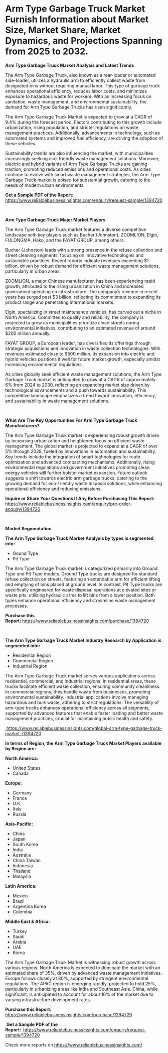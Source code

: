 <p><h1>Arm Type Garbage Truck Market Furnish Information about Market Size, Market Share, Market Dynamics, and Projections Spanning from 2025 to 2032.</h1></p><p><strong>Arm Type Garbage Truck Market Analysis and Latest Trends</strong></p>
<p><p>The Arm Type Garbage Truck, also known as a rear-loader or automated side-loader, utilizes a hydraulic arm to efficiently collect waste from designated bins without requiring manual labor. This type of garbage truck enhances operational efficiency, reduces labor costs, and minimizes exposure to hazardous waste for workers. With an increasing focus on sanitation, waste management, and environmental sustainability, the demand for Arm Type Garbage Trucks has risen significantly.</p><p>The Arm Type Garbage Truck Market is expected to grow at a CAGR of 9.4% during the forecast period. Factors contributing to this growth include urbanization, rising population, and stricter regulations on waste management practices. Additionally, advancements in technology, such as automated systems and improved fuel efficiency, are driving the adoption of these vehicles. </p><p>Sustainability trends are also influencing the market, with municipalities increasingly seeking eco-friendly waste management solutions. Moreover, electric and hybrid variants of Arm Type Garbage Trucks are gaining traction, promoting reduced emissions and operational costs. As cities continue to evolve with smart waste management strategies, the Arm Type Garbage Truck market is poised for substantial growth, catering to the needs of modern urban environments.</p></p>
<p><strong>Get a Sample PDF of the Report:&nbsp;</strong> <a href="https://www.reliablebusinessinsights.com/enquiry/request-sample/1394720?utm_campaign=3113&utm_medium=2&utm_source=Github&utm_content=ia&utm_term=22032025&utm_id=arm-type-garbage-truck">https://www.reliablebusinessinsights.com/enquiry/request-sample/1394720</a></p>
<p>&nbsp;</p>
<p><strong>Arm Type Garbage Truck Major Market Players</strong></p>
<p><p>The Arm Type Garbage Truck market features a diverse competitive landscape with key players such as Bucher (Johnston), ZOOMLION, Elgin, FULONGMA, Hako, and the FAYAT GROUP, among others. </p><p>Bucher (Johnston) leads with a strong presence in the refuse collection and street cleaning segments, focusing on innovative technologies and sustainable practices. Recent reports indicate revenues exceeding $1 billion, driven by robust demand for efficient waste management solutions, particularly in urban areas.</p><p>ZOOMLION, a major Chinese manufacturer, has been experiencing rapid growth, attributed to the rising urbanization in China and increased government spending on infrastructure. The company’s revenue in recent years has surged past $3 billion, reflecting its commitment to expanding its product range and penetrating international markets.</p><p>Elgin, specializing in street maintenance vehicles, has carved out a niche in North America. Committed to quality and reliability, the company is projected to grow as municipalities prioritize clean streets during environmental initiatives, contributing to an estimated revenue of around $200 million annually.</p><p>FAYAT GROUP, a European leader, has diversified its offerings through strategic acquisitions and innovation in waste collection technologies. With revenues estimated close to $500 million, its expansion into electric and hybrid vehicles positions it well for future market growth, especially amidst increasing environmental regulations.</p><p>As cities globally seek efficient waste management solutions, the Arm Type Garbage Truck market is anticipated to grow at a CAGR of approximately 6% from 2024 to 2030, reflecting an expanding market size driven by technological advancements and a push towards sustainability. This competitive landscape emphasizes a trend toward innovation, efficiency, and sustainability in waste management solutions.</p></p>
<p>&nbsp;</p>
<p><strong>What Are The Key Opportunities For Arm Type Garbage Truck Manufacturers?</strong></p>
<p><p>The Arm Type Garbage Truck market is experiencing robust growth driven by increasing urbanization and heightened focus on efficient waste management. The global market is projected to expand at a CAGR of over 5% through 2028, fueled by innovations in automation and sustainability. Key trends include the integration of smart technologies for route optimization and advanced compacting mechanisms. Additionally, rising environmental regulations and government initiatives promoting clean energy vehicles will further bolster market expansion. Future outlook suggests a shift towards electric arm garbage trucks, catering to the growing demand for eco-friendly waste disposal solutions, while enhancing operational efficiency and reducing emissions.</p></p>
<p><strong>Inquire or Share Your Questions If Any Before Purchasing This Report:</strong> <a href="https://www.reliablebusinessinsights.com/enquiry/pre-order-enquiry/1394720?utm_campaign=3113&utm_medium=2&utm_source=Github&utm_content=ia&utm_term=22032025&utm_id=arm-type-garbage-truck">https://www.reliablebusinessinsights.com/enquiry/pre-order-enquiry/1394720</a></p>
<p>&nbsp;</p>
<p><strong>Market Segmentation</strong></p>
<p><strong>The Arm Type Garbage Truck Market Analysis by types is segmented into:</strong></p>
<p><ul><li>Gound Type</li><li>Pit Type</li></ul></p>
<p><p>The Arm Type Garbage Truck market is categorized primarily into Ground Type and Pit Type models. Ground Type trucks are designed for standard refuse collection on streets, featuring an extendable arm for efficient lifting and emptying of bins placed at ground level. In contrast, Pit Type trucks are specifically engineered for waste disposal operations at elevated sites or waste pits, utilizing hydraulic arms to lift bins from a lower position. Both types enhance operational efficiency and streamline waste management processes.</p></p>
<p><strong>Purchase this Report:&nbsp;</strong><a href="https://www.reliablebusinessinsights.com/purchase/1394720?utm_campaign=3113&utm_medium=2&utm_source=Github&utm_content=ia&utm_term=22032025&utm_id=arm-type-garbage-truck">https://www.reliablebusinessinsights.com/purchase/1394720</a></p>
<p>&nbsp;</p>
<p><strong>The Arm Type Garbage Truck Market Industry Research by Application is segmented into:</strong></p>
<p><ul><li>Residential Region</li><li>Commercial Region</li><li>Industrial Region</li></ul></p>
<p><p>The Arm Type Garbage Truck market serves various applications across residential, commercial, and industrial regions. In residential areas, these trucks facilitate efficient waste collection, ensuring community cleanliness. In commercial regions, they handle waste from businesses, promoting environmental sustainability. Industrial applications involve managing hazardous and bulk waste, adhering to strict regulations. The versatility of arm-type trucks enhances operational efficiency across all segments, supported by advanced features that enable faster loading and better waste management practices, crucial for maintaining public health and safety.</p></p>
<p><a href="https://www.reliablebusinessinsights.com/global-arm-type-garbage-truck-market-r1394720?utm_campaign=3113&utm_medium=2&utm_source=Github&utm_content=ia&utm_term=22032025&utm_id=arm-type-garbage-truck">&nbsp;https://www.reliablebusinessinsights.com/global-arm-type-garbage-truck-market-r1394720</a></p>
<p><strong>In terms of Region, the Arm Type Garbage Truck Market Players available by Region are:</strong></p>
<p>
    <p> <strong> North America: </strong>
        <ul>
            <li>United States</li>
            <li>Canada</li>
        </ul>
        </p> 
    <p> <strong> Europe: </strong>
        <ul>
            <li>Germany</li>
            <li>France</li>
            <li>U.K.</li>
            <li>Italy</li>
            <li>Russia</li>
        </ul>
        </p> 
    <p> <strong> Asia-Pacific: </strong>
        <ul>
            <li>China</li>
            <li>Japan</li>
            <li>South Korea</li>
            <li>India</li>
            <li>Australia</li>
            <li>China Taiwan</li>
            <li>Indonesia</li>
            <li>Thailand</li>
            <li>Malaysia</li>
        </ul>
        </p> 
    <p> <strong> Latin America: </strong>
        <ul>
            <li>Mexico</li>
            <li>Brazil</li>
            <li>Argentina Korea</li>
            <li>Colombia</li>
        </ul>
        </p> 
    <p> <strong> Middle East & Africa: </strong>
        <ul>
            <li>Turkey</li>
            <li>Saudi</li>
            <li>Arabia</li>
            <li>UAE</li>
            <li>Korea</li>
        </ul>
    </p>
    </p>
<p><p>The Arm Type Garbage Truck Market is witnessing robust growth across various regions. North America is expected to dominate the market with an estimated share of 35%, driven by advanced waste management initiatives. Europe follows closely at 30%, supported by stringent environmental regulations. The APAC region is emerging rapidly, projected to hold 25%, particularly in urbanizing areas like India and Southeast Asia. China, while significant, is anticipated to account for about 10% of the market due to varying infrastructure development rates.</p></p>
<p><strong>Purchase this Report: </strong><a href="https://www.reliablebusinessinsights.com/purchase/1394720?utm_campaign=3113&utm_medium=2&utm_source=Github&utm_content=ia&utm_term=22032025&utm_id=arm-type-garbage-truck">https://www.reliablebusinessinsights.com/purchase/1394720</a></p>
<p>&nbsp;<strong>Get a Sample PDF of the Report:&nbsp;&nbsp;</strong><a href="https://www.reliablebusinessinsights.com/enquiry/request-sample/1394720?utm_campaign=3113&utm_medium=2&utm_source=Github&utm_content=ia&utm_term=22032025&utm_id=arm-type-garbage-truck">https://www.reliablebusinessinsights.com/enquiry/request-sample/1394720</a></p>
<p><strong></strong></p>
<p>Check more reports on <a href="https://www.reliablebusinessinsights.com/?utm_campaign=3113&utm_medium=2&utm_source=Github&utm_content=ia&utm_term=22032025&utm_id=arm-type-garbage-truck">https://www.reliablebusinessinsights.com/</a></p>